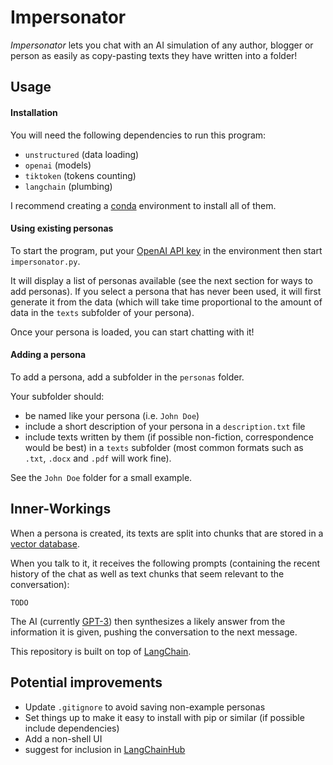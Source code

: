 # Impersonator

*Impersonator* lets you chat with an AI simulation of any author, blogger or person as easily as copy-pasting texts they have written into a folder!

## Usage

#### Installation

You will need the following dependencies to run this program:
- `unstructured` (data loading)
- `openai` (models)
- `tiktoken` (tokens counting)
- `langchain` (plumbing)

I recommend creating a [conda](https://docs.conda.io/en/latest/) environment to install all of them.

#### Using existing personas

To start the program, put your [OpenAI API key](https://openai.com/blog/openai-api/) in the environment then start `impersonator.py`.

It will display a list of personas available (see the next section for ways to add personas).
If you select a persona that has never been used, it will first generate it from the data (which will take time proportional to the amount of data in the `texts` subfolder of your persona).

Once your persona is loaded, you can start chatting with it!

#### Adding a persona

To add a persona, add a subfolder in the `personas` folder.

Your subfolder should:
- be named like your persona (i.e. `John Doe`)
- include a short description of your persona in a `description.txt` file
- include texts written by them (if possible non-fiction, correspondence would be best) in a `texts` subfolder (most common formats such as `.txt`, `.docx` and `.pdf` will work fine).

See the `John Doe` folder for a small example.

## Inner-Workings

When a persona is created, its texts are split into chunks that are stored in a [vector database](https://www.pinecone.io/learn/vector-database/).

When you talk to it, it receives the following prompts (containing the recent history of the chat as well as text chunks that seem relevant to the conversation):

```
TODO
```

The AI (currently [GPT-3](https://en.wikipedia.org/wiki/GPT-3)) then synthesizes a likely answer from the information it is given, pushing the conversation to the next message.

This repository is built on top of [LangChain](https://github.com/hwchase17/langchain).

## Potential improvements

* Update `.gitignore` to avoid saving non-example personas
* Set things up to make it easy to install with pip or similar (if possible include dependencies)
* Add a non-shell UI
* suggest for inclusion in [LangChainHub](https://github.com/hwchase17/langchain-hub)
